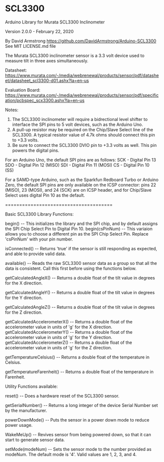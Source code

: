 # SCL3300


Arduino Library for Murata SCL3300 Inclinometer

  Version 2.0.0 - February 22, 2020
  
  By David Armstrong
  https://github.com/DavidArmstrong/Arduino-SCL3300
  See MIT LICENSE.md file


The Murata SCL3300 inclinometer sensor is a 3.3 volt device used to measure tilt in three axes simultaneously.

  Datasheet: https://www.murata.com/-/media/webrenewal/products/sensor/pdf/datasheet/datasheet_scl3300-d01.ashx?la=en-us

  Evaluation Board: https://www.murata.com/-/media/webrenewal/products/sensor/pdf/specification/pcbspec_scx3300.ashx?la=en-us

Notes:
  1) The SCL3300 inclinometer will require a bidrectional level shifter to interface the SPI pins to 5 volt devices, such as the Arduino Uno.
  2) A pull-up resistor may be required on the Chip/Slave Select line of the SCL3300.  A typical resistor value of 4.7k ohms should connect this pin to +3.3 volts.
  3) Be sure to connect the SCL3300 DVIO pin to +3.3 volts as well.  This pin powers the digital pins.

For an Arduino Uno, the default SPI pins are as follows:
SCK - Digital Pin 13
SDO - Digital Pin 12 (MISO)
SDI - Digital Pin 11 (MOSI)
CS  - Digital Pin 10 (SS)

For a SAMD-type Arduino, such as the Sparkfun Redboard Turbo or Arduino Zero, the default SPI pins are only available on the ICSP connector:
pins 22 (MISO), 23 (MOSI), and 24 (SCK) are on ICSP header, and for Chip/Slave Select uses digital Pin 10 as the default.

======================================

Basic SCL3300 Library Functions:

begin()         -- This initializes the library and the SPI chip, and by default assigns the SPI Chip Select Pin to Digital Pin 10.
begin(csPinNum) -- This variaion allows you to choose a different pin as the SPI Chip Select Pin.  Replace 'csPinNum' with your pin number.

isConnected()   -- Returns 'true' if the sensor is still responding as expected, and able to provide valid data.

available()     -- Reads the raw SCL3300 sensor data as a group so that all the data is consistent.  Call this first before using the functions below.

getCalculatedAngleX() -- Returns a double float of the tilt value in degrees for the X direction.

getCalculatedAngleY() -- Returns a double float of the tilt value in degrees for the Y direction.

getCalculatedAngleZ() -- Returns a double float of the tilt value in degrees for the Z direction.

getCalculatedAccelerometerX() -- Returns a double float of the accelerometer value in units of 'g' for the X direction.
getCalculatedAccelerometerY() -- Returns a double float of the accelerometer value in units of 'g' for the Y direction.
getCalculatedAccelerometerZ() -- Returns a double float of the accelerometer value in units of 'g' for the Z direction.

getTemperatureCelsius()   -- Returns a double float of the temperature in Celsius.

getTemperatureFarenheit() -- Returns a double float of the temperature in Farenheit.


Utility Functions available:

reset()           -- Does a hardware reset of the SCL3300 sensor.

getSerialNumber() -- Returns a long integer of the device Serial Number set by the manufacturer.

powerDownMode()   -- Puts the sensor in a power down mode to reduce power usage.

WakeMeUp()        -- Revives sensor from being powered down, so that it can start to generate sensor data.

setMode(modeNum) -- Sets the sensor mode to the number provided as modeNum.  The default mode is '4'.  Valid values are 1, 2, 3, and 4.
